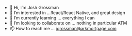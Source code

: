 - 👋 Hi, I’m Josh Grossman
- 👀 I’m interested in ...React/React Native, and great design 
- 🌱 I’m currently learning ... everything I can
- 💞️ I’m looking to collaborate on ... nothing in particular ATM
- 📫 How to reach me ... jgrossman@arkmortgage.com 

<!---
JoshArkMortgage/JoshArkMortgage is a ✨ special ✨ repository because its `README.md` (this file) appears on your GitHub profile.
You can click the Preview link to take a look at your changes.
--->
